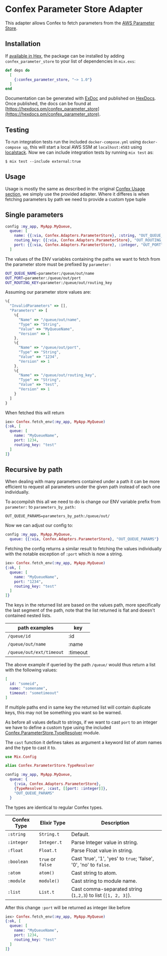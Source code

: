 # Confex Parameter Store Adapter

This adapter allows Confex to fetch parameters from the [AWS Parameter Store](https://docs.aws.amazon.com/systems-manager/latest/userguide/systems-manager-paramstore.html).

## Installation

If [available in Hex](https://hex.pm/docs/publish), the package can be installed
by adding `confex_parameter_store` to your list of dependencies in `mix.exs`:

```elixir
def deps do
  [
    {:confex_parameter_store, "~> 1.0"}
  ]
end
```

Documentation can be generated with [ExDoc](https://github.com/elixir-lang/ex_doc)
and published on [HexDocs](https://hexdocs.pm). Once published, the docs can
be found at [https://hexdocs.pm/confex_parameter_store](https://hexdocs.pm/confex_parameter_store).

## Testing
To run integration tests run the included `docker-compose.yml` using `docker-compose up`, this will start a local AWS SSM at `localhost:4583` using [localstack](https://github.com/localstack/localstack).
Now we can include integration tests by running `mix test` as:
```
$ mix test --include external:true
```

## Usage

Usage is mostly the same as described in the original [Confex Usage section](https://github.com/Nebo15/confex#usage), we simply use the provided adapter.
Where it differes is when fetching parameters by path we need to provide a custom type tuple

## Single parameters


```elixir
config :my_app, MyApp.MyQueue,
  queue: [
    name: {{:via, Confex.Adapters.ParameterStore}, :string, "OUT_QUEUE_NAME", "MyQueueOut"},
    routing_key: {{:via, Confex.Adapters.ParameterStore}, "OUT_ROUTING_KEY", ""},
    port: {{:via, Confex.Adapters.ParameterStore}, :integer, "OUT_PORT", 1234},
  ]
```

The values of the ENV variables containing the paths we want to fetch from the parameter store must be prefixed by `parameter:`

```bash
OUT_QUEUE_NAME=parameter:/queue/out/name
OUT_PORT=parameter:/queue/out/port
OUT_ROUTING_KEY=parameter:/queue/out/routing_key
```

Assuming our parameter store values are:
```js
%{
  "InvalidParameters" => [],
  "Parameters" => [
    %{
      "Name" => "/queue/out/name",
      "Type" => "String",
      "Value" => "MyQueueName",
      "Version" => 1
    },
    %{
      "Name" => "/queue/out/port",
      "Type" => "String",
      "Value" => "1234",
      "Version" => 1
    },
    %{
      "Name" => "/queue/out/routing_key",
      "Type" => "String",
      "Value" => "test",
      "Version" => 1
    }
  ]
}
```

When fetched this will return

```elixir
iex> Confex.fetch_env(:my_app, MyApp.MyQueue)
{:ok, [
  queue: [
    name: "MyQueueName",
    port: 1234,
    routing_key: "test"
  ]
]}
```

## Recursive by path

When dealing with many parameters contained under a path it can be more efficient to request all parameters under the given path instead of each one individually.

To accompilsh this all we need to do is change our ENV variable prefix from `parameter:` to `parameters_by_path:`

```
OUT_QUEUE_PARAMS=parameters_by_path:/queue/out/
```

Now we can adjust our config to:

```elixir
config :my_app, MyApp.MyQueue,
  queue: {{:via, Confex.Adapters.ParameterStore}, "OUT_QUEUE_PARAMS"}
```

Fetching the config returns a similar result to fetching the values individually with the notable exception of `:port` which is now a string.



```elixir
iex> Confex.fetch_env(:my_app, MyApp.MyQueue)
{:ok, [
  queue: [
    name: "MyQueueName",
    port: "1234",
    routing_key: "test"
  ]
]}
```

The keys in the returned list are based on the values path, more specifically the last segment of the path, note that the list returned is flat and doesn't contained nested lists.

| path examples            | key          |
| ------------------------ | ------------ |
| `/queue/id`              | :id          |
| `/queue/out/name`        | :name        |
| `/queue/out/ext/timeout` | :timeout     |

The above example if queried by the path `/queue/` would thus return a list with the following values:
```elixir
[
  id: "someid",
  name: "somename",
  timeout: "sometimeout"
]
```

If multiple paths end in same key the returned list will contain duplicate keys, this may not be something you want so be warned.

As before all values default to strings, if we want to cast `port` to an integer we have to define a custom type using the included [Confex.ParameterStore.TypeResolver](lib/confex/parameter_store/type_resolver.ex) module.

The `cast` function it defines takes as argument a keyword list of atom names and the type to cast it to.

```elixir
use Mix.Config

alias Confex.ParameterStore.TypeResolver

config :my_app, MyApp.MyQueue,
  queue: {
    {:via, Confex.Adapters.ParameterStore},
    {TypeResolver, :cast, [[port: :integer]]},
    "OUT_QUEUE_PARAMS"
  }
```

The types are identical to regular Confex types.

  | Confex Type | Elixir Type       | Description |
  | ----------- | ----------------- | ----------- |
  | `:string`   | `String.t`        | Default.    |
  | `:integer`  | `Integer.t`       | Parse Integer value in string. |
  | `:float`    | `Float.t`         | Parse Float value in string. |
  | `:boolean`  | `true` or `false` | Cast 'true', '1', 'yes' to `true`; 'false', '0', 'no' to `false`. |
  | `:atom`     | `atom()`          | Cast string to atom. |
  | `:module`   | `module()`        | Cast string to module name. |
  | `:list`     | `List.t`          | Cast comma-separated string (`1,2,3`) to list (`[1, 2, 3]`). |


After this change `:port` will be returned as integer like before

```elixir
iex> Confex.fetch_env(:my_app, MyApp.MyQueue)
{:ok, [
  queue: [
    name: "MyQueueName",
    port: 1234,
    routing_key: "test"
  ]
]}
```